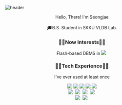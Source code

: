 ![header](https://capsule-render.vercel.app/api?type=Cylinder&color=gradient&customColorList=30&height=250&section=header&text=Seongjae%20Mun's&fontSize=100&descSize=34&descAlign=82&descAlignY=77&desc=Idea%20World&animation=fadeIn)
<!--<a href="https://solved.ac/eekdrnf9904"><img align='right' src="http://mazassumnida.wtf/api/v2/generate_badge?boj=eekdrnf9904" height="220"></a>-->
<p align="center"> 
  Hello, There! I'm Seongjae 
  <br>
  <br>
  🎓B.S. Student in SKKU VLDB Lab.
  <br>
</p>
<h3 align="center">🧑‍💻Now Interests🧑‍💻</h3>
<p align="center">
  Flash-based DBMS in <img src="https://img.shields.io/badge/mysql-4479A1?style=flat-square&logo=mysql&logoColor=white"/>&nbsp;
</p>
<h3 align="center">🧑‍💻Tech Experience🧑‍💻</h3>
<p align="center"> I've ever used at least once</p>
<p align="center">
<img src="https://img.shields.io/badge/C-A8B9CC?style=flat-square&logo=C&logoColor=white"/>
<img src="https://img.shields.io/badge/C++-00599C?style=flat-square&logo=C%2B%2B&logoColor=white"/>
<img src="https://img.shields.io/badge/Python-3776AB?style=flat-square&logo=Python&logoColor=white"/>
<img src="https://img.shields.io/badge/Java-007396?style=flat-square&logo=Java&logoColor=white"/>
<img src="https://img.shields.io/badge/Ocaml-EC6813?style=flat-square&logo=Ocaml&logoColor=white"/>
<br>
<img src="https://img.shields.io/badge/Swift-F05138?style=flat-square&logo=Swift&logoColor=white"/>&nbsp;
<img src="https://img.shields.io/badge/Android Studio-3DDC84?style=flat-square&logo=AndroidStudio&logoColor=white"/>&nbsp;
<img src="https://img.shields.io/badge/AWS-232F3E?style=flat-square&logo=Amazonaws&logoColor=white"/>&nbsp;
<img src="https://img.shields.io/badge/Firebase-FFCA28?style=flat-square&logo=Firebase&logoColor=white"/>&nbsp;
<br>
<img src="https://img.shields.io/badge/Pandas-150458?style=flat-square&logo=Pandas&logoColor=white"/>&nbsp;
<img src="https://img.shields.io/badge/Keras-D00000?style=flat-square&logo=Keras&logoColor=white"/>&nbsp;
</p>
